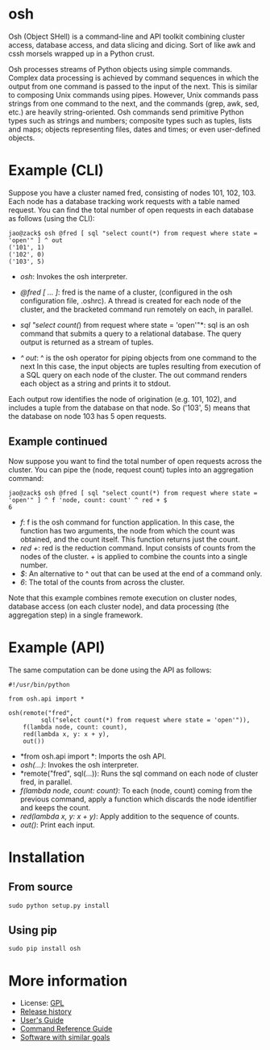 osh
===

Osh (Object SHell) is a command-line and API toolkit combining cluster access, database
access, and data slicing and dicing. Sort of like awk and cssh morsels
wrapped up in a Python crust.

Osh processes streams of Python objects using simple commands. Complex
data processing is achieved by command sequences in which the output
from one command is passed to the input of the next. This is similar
to composing Unix commands using pipes. However, Unix commands pass
strings from one command to the next, and the commands (grep, awk,
sed, etc.) are heavily string-oriented. Osh commands send primitive
Python types such as strings and numbers; composite types such as
tuples, lists and maps; objects representing files, dates and times;
or even user-defined objects.

Example (CLI)
=============

Suppose you have a cluster named fred, consisting of nodes 101, 102,
103. Each node has a database tracking work requests with a table
named request. You can find the total number of open requests in each
database as follows (using the CLI):

    jao@zack$ osh @fred [ sql "select count(*) from request where state = 'open'" ] ^ out
    ('101', 1)
    ('102', 0)
    ('103', 5)

* *osh*: Invokes the osh interpreter.

* *@fred [ ... ]*: fred is the name of a cluster, (configured in the osh configuration file, .oshrc). A thread is created for each node of the cluster, and the bracketed command run remotely on each, in parallel.
* *sql "select count(*) from request where state = 'open'"*: sql is an osh command that submits a query to a relational database. The query output is returned as a stream of tuples. 
* *^ out*: ^ is the osh operator for piping objects from one command to the next In this case, the input objects are tuples resulting from execution of a SQL query on each node of the cluster. The out command renders each object as a string and prints it to stdout.

Each output row identifies the node of origination (e.g. 101, 102),
and includes a tuple from the database on that node. So ('103', 5)
means that the database on node 103 has 5 open requests.

Example continued
-----------------

Now suppose you want to find the total number of open requests across
the cluster. You can pipe the (node, request count) tuples into an
aggregation command:

    jao@zack$ osh @fred [ sql "select count(*) from request where state = 'open'" ] ^ f 'node, count: count' ^ red + $
    6

* *f*: f is the osh command for function application. In this case, the function has two arguments, the node from which the count was obtained, and the count itself. This function returns just the count.
* *red +*: red is the reduction command. Input consists of counts from the nodes of the cluster. + is applied to combine the counts into a single number.
* *$*: An alternative to ^ out that can be used at the end of a command only.
* *6*: The total of the counts from across the cluster. 

Note that this example combines remote execution on cluster nodes, database access (on each cluster node), and data processing (the aggregation step) in a single framework.

Example (API)
=============

The same computation can be done using the API as follows:

    #!/usr/bin/python
    
    from osh.api import *
    
    osh(remote("fred",
             sql("select count(*) from request where state = 'open'")),
        f(lambda node, count: count),
        red(lambda x, y: x + y),
        out())

* *from osh.api import *: Imports the osh API.
* *osh(...)*: Invokes the osh interpreter.
* *remote("fred", sql(...)): Runs the sql command on each node of cluster fred, in parallel.
* *f(lambda node, count: count)*: To each (node, count) coming from the previous command, apply a function which discards the node identifier and keeps the count.
* *red(lambda x, y: x + y)*: Apply addition to the sequence of counts.
* *out()*: Print each input.

Installation
============

From source
-----------

    sudo python setup.py install

Using pip
---------

    sudo pip install osh

More information
================

* License: [GPL](LICENSE.txt)
* [Release history](http://geophile.com/osh/history.html)
* [User's Guide](http://geophile.com/osh/userguide)
* [Command Reference Guide](http://geophile.com/osh/ref)
* [Software with similar goals](http://geophile.com/osh/similar.html)
